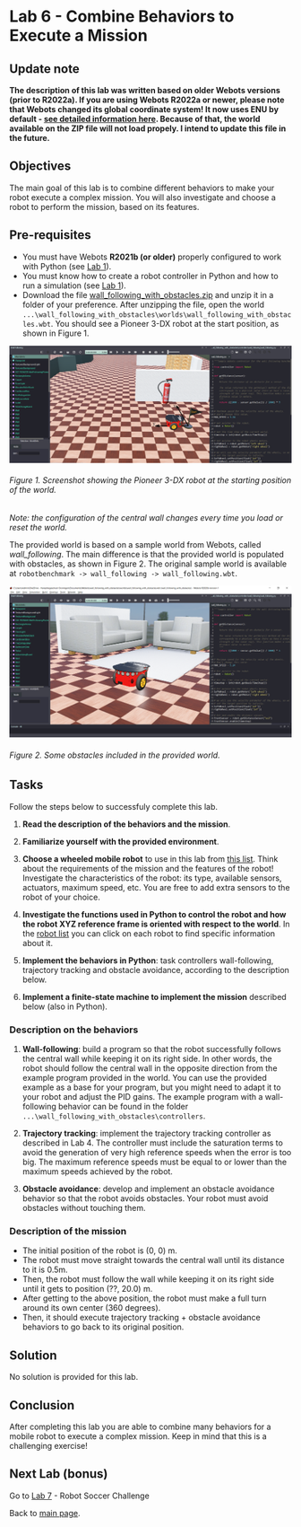 # Lab 6 - Combine Behaviors to Execute a Mission

## Update note
**The description of this lab was written based on older Webots versions (prior to R2022a). If you are using Webots R2022a or newer, please note that Webots changed its global coordinate system! It now uses ENU by default - [see detailed information here](https://cyberbotics.com/doc/blog/Webots-2022-a-release). Because of that, the world available on the ZIP file will not load propely. I intend to update this file in the future.**

## Objectives
The main goal of this lab is to combine different behaviors to make your robot execute a complex mission. You will also investigate and choose a robot to perform the mission, based on its features.

## Pre-requisites
* You must have Webots **R2021b (or older)** properly configured to work with Python (see [Lab 1](../Lab1/ReadMe.md)).
* You must know how to create a robot controller in Python and how to run a simulation (see [Lab 1](../Lab1/ReadMe.md)). 
* Download the file [wall_following_with_obstacles.zip](../Lab6/wall_following_with_obstacles.zip) and unzip it in a folder of your preference. After unzipping the file, open the world `...\wall_following_with_obstacles\worlds\wall_following_with_obstacles.wbt`. You should see a Pioneer 3-DX robot at the start position, as shown in Figure 1.

![screenshot_starting_position.png](../Lab6/screenshot_starting_position.png)
###### Figure 1. Screenshot showing the Pioneer 3-DX robot at the starting position of the world.

_Note: the configuration of the central wall changes every time you load or reset the world._

The provided world is based on a sample world from Webots, called _wall_following_. The main difference is that the provided world is populated with obstacles, as shown in Figure 2. The original sample world is available at `robotbenchmark -> wall_following -> wall_following.wbt`.

![screenshot_pioneer.png](../Lab6/screenshot_pioneer.png)
###### Figure 2. Some obstacles included in the provided world.

## Tasks
Follow the steps below to successfuly complete this lab.

1. **Read the description of the behaviors and the mission**. 

2. **Familiarize yourself with the provided environment**.

3. **Choose a wheeled mobile robot** to use in this lab from  [this list](https://cyberbotics.com/doc/guide/robots). Think about the requirements of the mission and the features of the robot! Investigate the characteristics of the robot: its type, available sensors, actuators, maximum speed, etc. You are free to add extra sensors to the robot of your choice.

4. **Investigate the functions used in Python to control the robot and how the robot XYZ reference frame is oriented with respect to the world**. In the [robot list](https://cyberbotics.com/doc/guide/robots) you can click on each robot to find specific information about it.

5. **Implement the behaviors in Python**: task controllers wall-following, trajectory tracking and obstacle avoidance, according to the description below. 

6. **Implement a finite-state machine to implement the mission** described below (also in Python).

### Description on the behaviors
1.	**Wall-following**: build a program so that the robot successfully follows the central wall while keeping it on its right side. In other words, the robot should follow the central wall in the opposite direction from the example program provided in the world. You can use the provided example as a base for your program, but you might need to adapt it to your robot and adjust the PID gains. The example program with a wall-following behavior can be found in the folder `...\wall_following_with_obstacles\controllers`.

2.	**Trajectory tracking**: implement the trajectory tracking controller as described in Lab 4. The controller must include the saturation terms to avoid the generation of very high reference speeds when the error is too big. The maximum reference speeds must be equal to or lower than the maximum speeds achieved by the robot.

3.	**Obstacle avoidance**: develop and implement an obstacle avoidance behavior so that the robot avoids obstacles. Your robot must avoid obstacles without touching them. 

### Description of the mission
- The initial position of the robot is (0, 0) m. 
- The robot must move straight towards the central wall until its distance to it is 0.5m.
- Then, the robot must follow the wall while keeping it on its right side until it gets to position (??, 20.0) m. 
- After getting to the above position, the robot must make a full turn around its own center (360 degrees).
- Then, it should execute trajectory tracking + obstacle avoidance behaviors to go back to its original position. 

## Solution
No solution is provided for this lab.

## Conclusion
After completing this lab you are able to combine many behaviors for a mobile robot to execute a complex mission. Keep in mind that this is a challenging exercise! 

## Next Lab (bonus)
Go to [Lab 7](../Lab7/README.md) - Robot Soccer Challenge

Back to [main page](../README.md).
